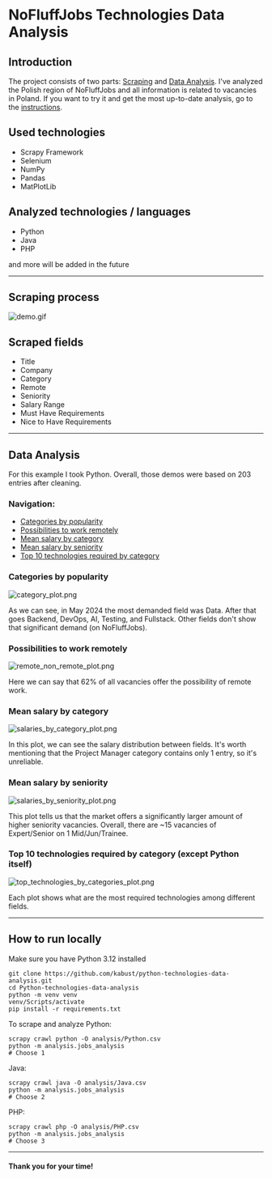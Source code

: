 # NoFluffJobs Technologies Data Analysis

## Introduction
The project consists of two parts: [Scraping](#scraping-process) and [Data Analysis](#data-analysis). 
I've analyzed the Polish region of NoFluffJobs and all information is related to vacancies in Poland.
If you want to try it and get the most up-to-date analysis, go to the [instructions](#how-to-run-locally).

## Used technologies
* Scrapy Framework
* Selenium
* NumPy
* Pandas
* MatPlotLib

## Analyzed technologies / languages
* Python
* Java
* PHP

and more will be added in the future

<hr>

## Scraping process
![demo.gif](demo%2Fdemo.gif)

## Scraped fields
* Title
* Company
* Category
* Remote
* Seniority
* Salary Range
* Must Have Requirements
* Nice to Have Requirements

<hr>

## Data Analysis
For this example I took Python. Overall, those demos were based on 203 entries after cleaning.

### Navigation:
* [Categories by popularity](#categories-by-popularity)
* [Possibilities to work remotely](#possibilities-to-work-remotely)
* [Mean salary by category](#mean-salary-by-category)
* [Mean salary by seniority](#mean-salary-by-seniority)
* [Top 10 technologies required by category](#top-10-technologies-required-by-category-except-python-itself)

### Categories by popularity
![category_plot.png](analysis%2Fplots%2FPython%2Fcategory_plot.png)

As we can see, in May 2024 the most demanded field was Data. 
After that goes Backend, DevOps, AI, Testing, and Fullstack. 
Other fields don't show that significant demand (on NoFluffJobs).

### Possibilities to work remotely
![remote_non_remote_plot.png](analysis%2Fplots%2FPython%2Fremote_non_remote_plot.png)

Here we can say that 62% of all vacancies offer the possibility of remote work.

### Mean salary by category
![salaries_by_category_plot.png](analysis%2Fplots%2FPython%2Fsalaries_by_category_plot.png)

In this plot, we can see the salary distribution between fields. 
It's worth mentioning that the Project Manager category contains only 1 entry, so it's unreliable.

### Mean salary by seniority
![salaries_by_seniority_plot.png](analysis%2Fplots%2FPython%2Fsalaries_by_seniority_plot.png)

This plot tells us that the market offers a significantly larger amount of higher seniority vacancies. 
Overall, there are ~15 vacancies of Expert/Senior on 1 Mid/Jun/Trainee.

### Top 10 technologies required by category (except Python itself)
![top_technologies_by_categories_plot.png](analysis%2Fplots%2FPython%2Ftop_technologies_by_categories_plot.png)

Each plot shows what are the most required technologies among different fields.

<hr>

## How to run locally

Make sure you have Python 3.12 installed

```shell
git clone https://github.com/kabust/python-technologies-data-analysis.git
cd Python-technologies-data-analysis
python -m venv venv
venv/Scripts/activate
pip install -r requirements.txt
```

To scrape and analyze  Python:
```shell
scrapy crawl python -O analysis/Python.csv
python -m analysis.jobs_analysis
# Choose 1
```

Java:
```shell
scrapy crawl java -O analysis/Java.csv
python -m analysis.jobs_analysis
# Choose 2
```

PHP:
```shell
scrapy crawl php -O analysis/PHP.csv
python -m analysis.jobs_analysis
# Choose 3
```
<hr>

#### Thank you for your time!
